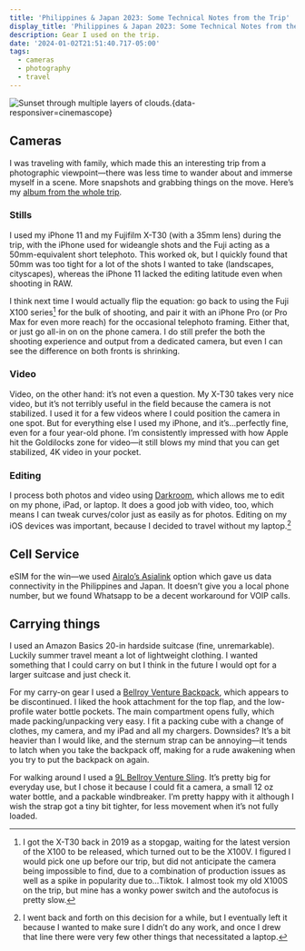 ```yaml
---
title: 'Philippines & Japan 2023: Some Technical Notes from the Trip'
display_title: 'Philippines & Japan 2023: Some Technical Notes from the Trip'
description: Gear I used on the trip.
date: '2024-01-02T21:51:40.717-05:00'
tags:
  - cameras
  - photography
  - travel
---
```


![Sunset through multiple layers of clouds.](phl-jpn-sf-coron-9.jpg "One of my favorite shots, from Coron"){data-responsiver=cinemascope}

## Cameras

I was traveling with family, which made this an interesting trip from a photographic viewpoint—there was less time to wander about and immerse myself in a scene. More snapshots and grabbing things on the move. Here’s my [album from the whole trip](https://flic.kr/s/aHBqjAV99V).

### Stills

I used my iPhone 11 and my Fujifilm X-T30 (with a 35mm lens) during the trip, with the iPhone used for wideangle shots and the Fuji acting as a 50mm-equivalent short telephoto. This worked ok, but I quickly found that 50mm was too tight for a lot of the shots I wanted to take (landscapes, cityscapes), whereas the iPhone 11 lacked the editing latitude even when shooting in RAW. 

I think next time I would actually flip the equation: go back to using the Fuji X100 series[^1] for the bulk of shooting, and pair it with an iPhone Pro (or Pro Max for even more reach) for the occasional telephoto framing. Either that, or just go all-in on on the phone camera. I do still prefer the both the shooting experience and output from a dedicated camera, but even I can see the difference on both fronts is shrinking.

### Video

Video, on the other hand: it’s not even a question. My X-T30 takes very nice video, but it’s not terribly useful in the field because the camera is not stabilized. I used it for a few videos where I could position the camera in one spot. But for everything else I used my iPhone, and it’s…perfectly fine, even for a four year-old phone. I’m consistently impressed with how Apple hit the Goldilocks zone for video—it still blows my mind that you can get stabilized, 4K video in your pocket.

### Editing

I process both photos and video using [Darkroom](https://darkroom.co), which allows me to edit on my phone, iPad, or laptop. It does a good job with video, too, which means I can tweak curves/color just as easily as for photos. Editing on my iOS devices was important, because I decided to travel without my laptop.[^2]

## Cell Service

eSIM for the win—we used [Airalo’s Asialink](https://www.airalo.com/asia-esim/asialink-30days-3gb) option which gave us data connectivity in the Philippines and Japan. It doesn’t give you a local phone number, but we found Whatsapp to be a decent workaround for VOIP calls.

## Carrying things

I used an Amazon Basics 20-in hardside suitcase (fine, unremarkable). Luckily summer travel meant a lot of lightweight clothing. I wanted something that I could carry on but I think in the future I would opt for a larger suitcase and just check it.

For my carry-on gear I used a [Bellroy Venture Backpack](https://packhacker.com/travel-gear/bellroy/venture-backpack-22l/), which appears to be discontinued. I liked the hook attachment for the top flap, and the low-profile water bottle pockets. The main compartment opens fully, which made packing/unpacking very easy. I fit a packing cube with a change of clothes, my camera, and my iPad and all my chargers. Downsides? It’s a bit heavier than I would like, and the sternum strap can be annoying—it tends to latch when you take the backpack off, making for a rude awakening when you try to put the backpack on again.

For walking around I used a [9L Bellroy Venture Sling](https://bellroy.com/products/venture-sling?color=ranger_green&material=baida_nylon&size=9l#slide-0). It’s pretty big for everyday use, but I chose it because I could fit a camera, a small 12 oz water bottle, and a packable windbreaker. I’m pretty happy with it although I wish the strap got a tiny bit tighter, for less movement when it’s not fully loaded.

[^1]: I got the X-T30 back in 2019 as a stopgap, waiting for the latest version of the X100 to be released, which turned out to be the X100V. I figured I would pick one up before our trip, but did not anticipate the camera being impossible to find, due to a combination of production issues as well as a spike in popularity due to…Tiktok. I almost took my old X100S on the trip, but mine has a wonky power switch and the autofocus is pretty slow.

[^2]: I went back and forth on this decision for a while, but I eventually left it because I wanted to make sure I didn’t do any work, and once I drew that line there were very few other things that necessitated a laptop.
